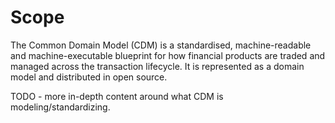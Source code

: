 # Scope

The Common Domain Model (CDM) is a standardised, machine-readable and machine-executable blueprint for how financial products are traded and managed across the transaction lifecycle. It is represented as a domain model and distributed in open source.

TODO - more in-depth content around what CDM is modeling/standardizing.
